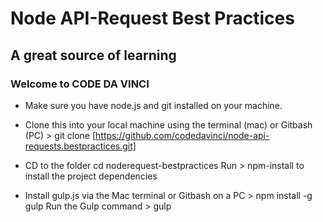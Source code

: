 Node API-Request Best Practices
===============================

A great source of learning
--------------------------

### Welcome to CODE DA VINCI 


* Make sure you have node.js and git installed on your machine.

* Clone this into your local machine using the terminal (mac) or Gitbash (PC) > git clone [https://github.com/codedavinci/node-api-requests.bestpractices.git]

* CD to the folder cd noderequest-bestpractices 
Run > npm-install to install the project dependencies

* Install gulp.js via the Mac terminal or Gitbash on a PC > npm install -g gulp
Run the Gulp command > gulp
